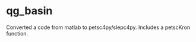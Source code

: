 qg_basin
========

Converted a code from matlab to petsc4py/slepc4py. Includes a petscKron function.
